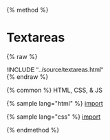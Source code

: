 
{% method %}
# Textareas
{% raw %}
<div class='styleguidebody'>
<style>
@import url('https://fonts.googleapis.com/css?family=Overpass:100,100i,200,200i,300,300i,400,400i,600,600i,700,700i,800,800i,900,900i&subset=latin-ext');
.styleguidebody {
  font-family: "Overpass", sans-serif;
}
</style>
!INCLUDE "../source/textareas.html"

</div>
{% endraw %}

{% common %}
HTML, CSS, & JS

{% sample lang="html" %}
[import](../source/textareas.html)


{% sample lang="css" %}
[import](../source/css/textareas.css)



{% endmethod %}
